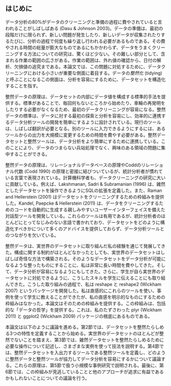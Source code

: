 ## はじめに

データ分析の80%がデータのクリーニングと準備の過程に費やされていると言われることがしばしばある (Dasu & Johnson 2003)。データの準備は、最初の段階だけに限られず、新しい問題が発生したり、新しいデータが収集されたりするたびに、分析の過程で何度も繰り返し行われる必要があるものである。その費やされる時間の総量が膨大なものであるにもかかわらず、データをうまくクリーニングする方法についての研究は、驚くほど少ない。その難しい部分として、含まれる作業の範囲の広さがある。作業の範囲は、外れ値の確認から、日付の解析、欠損値の追究まである。本論文では、この問題に対処するために、データクリーニングにおける小さいが重要な側面に着目する。データの*整然化* (tidying) と呼ぶことになるこの側面は、分析を容易にするために、データセットを構造化することを指す。

整然データの原理は、データセットの内部にデータ値を構成する標準的手法を提供する。標準があることで、毎回何もないところから始めたり、車輪の再発明をしたりする必要がなくなるため、最初のデータクリーニングが容易になる。整然データの標準は、データに対する最初の探索と分析を容易にし、効率的に連携するデータ分析ツールの開発を簡単にするように設計されている。現行のツールは、しばしば翻訳が必要となる。別のツールに入力できるようにするには、あるツールからの出力を大規模に変更するための時間を費やす必要がある。整然データセットと整然ツールは、データ分析をより簡単にするために連携している。このことにより、データのつまらない兵站処理でなく、興味のある領域の問題に集中することができる。

整然データの原理は、リレーショナルデータベースの原理やCoddのリレーショナル代数 (Codd 1990) の原理と密接に結びついているが、統計分析者が慣れている言葉で表現されている。計算機科学者も、データクリーニングの研究に大いに貢献している。例えば、Lakshmanan, Sadri & Subramanian (1996) は、雑然としたデータセットを操作できるようにSQLの拡張を定義した。また、Raman and Hellerstein (2001) はデータセットをクリーニングするための枠組みを提供した。Kandel, Paepcke & Hellerstein (2011) は、データをクリーニングするためのコードを自動的に生成する親しみやすいユーザーインターフェイスを備えた対話型ツールを開発している。これらのツールは有用であるが、統計分析者のほとんどにとってなじみのない言語で書かれており、データセットをどのように構造化すべきかについて多くのアドバイスを提供しておらず、データ分析ツールとのつながりを欠いている。

整然データは、実世界のデータセットに取り組んだ私の経験を通じて発展してきた。構成に関する制約がほとんどなかったとしても、実世界のデータセットはしばしば奇怪な方法で構築される。そのようなデータセットをデータ分析が可能になるような整ったものにすることに、私は非常に長い時間を費やしてきた。そして、データ分析が容易になるようにもしてきた。さらに、学生が自ら実世界のデータセットに対処できるように、こうしたスキルを学生に伝えることにも取り組んできた。こうした取り組みの過程で、私は reshape と reshape2 (Wickham 2007) というパッケージを開発した。私は直感的にこれらのツールを使い、事例を使って学生に教えることができたが、私の直感を明示的なものにするための枠組みはなかった。本論文はそのための枠組みを提供する。この枠組みは、包括的な「データの哲学」を提供する。これは、私のたずさわった plyr (Wickham 2011) と ggplot2 (Wickham 2009) パッケージの根底にあるものである。

本論文は以下のように議論を進める。第2節では、データセットを整然たらしめる3つの特性を定義することから始める。実世界のデータセットのほとんどが整然でないことを踏まえ、第3節では、雑然データセットを整然たらしめるために必要な操作について記述し、さまざまな実例を使って技法を説明する。第4節では、整然データセットを入出力するツールである整然ツールを定義し、どのように整然データと整然ツールが協力してデータ分析を容易にするかについて議論する。これらの原理は、第5節で扱う小規模な事例研究で説明される。最後に、第6節では、この枠組みが見逃していることと他のアプローチが追求に有益であるかもしれないことについての議論を行う。
